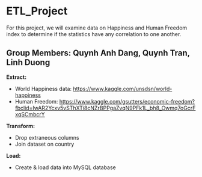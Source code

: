 # ETL_Project

For this project, we will examine data on Happiness and Human Freedom index to determine if the statistics have any correlation to one another.

## Group Members: Quynh Anh Dang, Quynh Tran, Linh Duong
**Extract:** 

* World Happiness data: https://www.kaggle.com/unsdsn/world-happiness
* Human Freedom: https://www.kaggle.com/gsutters/economic-freedom?fbclid=IwAR2Ycxv5vSThXTi8cNZrBPPgaZvqN9PFk1L_bh8_Owmq7oGcrFxqSCmbcrY

**Transform:**

* Drop extraneous columns 
* Join dataset on country

**Load:**

* Create & load data into MySQL database
